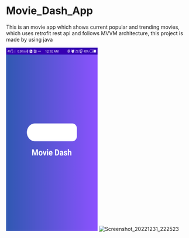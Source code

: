 # Movie_Dash_App

This is an movie app which shows current popular and trending movies, which uses retrofit rest api and follows MVVM architecture, this project is made by using java




<img src="https://github.com/shalenMathew/Movie_Dash_App/blob/master/images/Screenshot_20230711_001048.png" alt="Splash_Screen" width="250" height="500">

<img src="https://github.com/shalenMathew/Movie_Dash_App/assets/119736953/d6055e30-2569-4628-b44b-f59d7af8b8ec" alt="Screenshot_20221231_222523" width="250" height="500">


